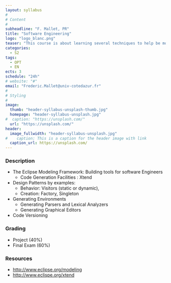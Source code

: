 ```yaml
---
layout: syllabus
#
# Content
#
subheadline: "F. Mallet, PR"
title: "Software Engineering"
logo: "logo_blanc.png"
teaser: "This course is about learning several techniques to help be more efficient in Software Engineering. The Programming Language is Java."
categories:
  - S2
tags:
  - OPT
  - EN
ects: 3
schedule: "24h"
# website: "#"
email: "Frederic.Mallet@univ-cotedazur.fr"
#
# Styling
#
image:
  thumb: "header-syllabus-unsplash-thumb.jpg"
  homepage: "header-syllabus-unsplash.jpg"
#  caption: "https://unsplash.com/"
  url: "https://unsplash.com/"
header:
  image_fullwidth: "header-syllabus-unsplash.jpg"
#    caption: This is a caption for the header image with link
  caption_url: https://unsplash.com/  
---
```


### Description ###

 - The Eclipse Modeling Framework: Building tools for software Engineers
    - Code Generation Facilities : Xtend
 - Design Patterns by examples: 
    - Behavior: Visitors (static or dynamic), 
    - Creation: Factory, Singleton
 - Generating Environments
    - Generating Parsers and Lexical Analyzers
    - Generating Graphical Editors
 - Code Versioning 

### Grading ###

 - Project (40%)
 - Final Exam (60%)

### Resources ###

 - http://www.eclipse.org/modeling
 - http://www.eclispe.org/xtend
